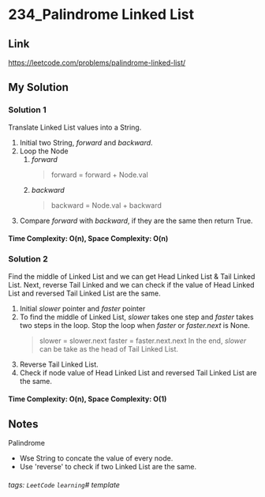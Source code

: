 # 234_Palindrome Linked List

## Link
https://leetcode.com/problems/palindrome-linked-list/

## My Solution

### Solution 1
Translate Linked List values into a String.
1. Initial two String, *forward* and *backward*.
2. Loop the Node
	1. *forward*
		> forward = forward + Node.val
	2. *backward*
		> backward = Node.val + backward
3. Compare *forward* with *backward*, if they are the same then return True.

#### Time Complexity: O(n), Space Complexity: O(n)

### Solution 2
Find the middle of Linked List and we can get Head Linked List & Tail Linked List. Next, reverse Tail Linked and we can check if the value of Head Linked List and reversed Tail Linked List are the same.
1. Initial *slower* pointer and *faster* pointer
2. To find the middle of Linked List, *slower* takes one step and *faster* takes two steps in the loop. Stop the loop when *faster* or *faster.next* is None. 
	> slower = slower.next
	> faster = faster.next.next
In the end, *slower* can be take as the head of Tail Linked List.
3. Reverse Tail Linked List.
4. Check if node value of Head Linked List and reversed Tail Linked List are the same.

#### Time Complexity: O(n), Space Complexity: O(1)

## Notes
Palindrome 
- Wse String to concate the value of every node.
- Use 'reverse' to check if two Linked List are the same.

###### tags: `LeetCode` `learning`# template